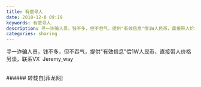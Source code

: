 ```yaml
---
title: 有偿寻人
date: 2018-12-8 09:19
keywords: 有偿寻人
description: 寻一诈骗人员，钱不多，但不吞气，提供"有效信息"偿1W人民币，直接带人价格另谈，联系VX  Jeremy_way
categories: sharing
---
```

<td class="t_f" id="postmessage_2429332">

寻一诈骗人员，钱不多，但不吞气，提供"有效信息"偿1W人民币，直接带人价格另谈，联系VX  Jeremy_way<br/>
<br/>
</td>
###### 转载自[菲龙网]
